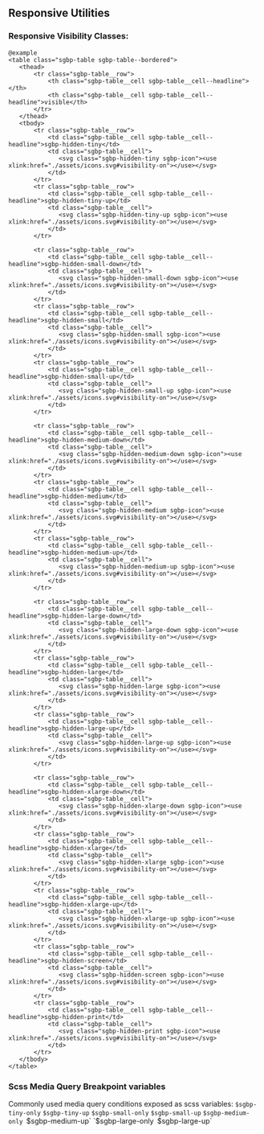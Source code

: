 ## Responsive Utilities

### Responsive Visibility Classes:

    @example
    <table class="sgbp-table sgbp-table--bordered">
       <thead>
           <tr class="sgbp-table__row">
               <th class="sgbp-table__cell sgbp-table__cell--headline"></th>
               <th class="sgbp-table__cell sgbp-table__cell--headline">visible</th>
           </tr>
       </thead>
       <tbody>
           <tr class="sgbp-table__row">
               <td class="sgbp-table__cell sgbp-table__cell--headline">sgbp-hidden-tiny</td>
               <td class="sgbp-table__cell">
                  <svg class="sgbp-hidden-tiny sgbp-icon"><use xlink:href="./assets/icons.svg#visibility-on"></use></svg>
               </td>
           </tr>
           <tr class="sgbp-table__row">
               <td class="sgbp-table__cell sgbp-table__cell--headline">sgbp-hidden-tiny-up</td>
               <td class="sgbp-table__cell">
                  <svg class="sgbp-hidden-tiny-up sgbp-icon"><use xlink:href="./assets/icons.svg#visibility-on"></use></svg>
               </td>
           </tr>
           
           <tr class="sgbp-table__row">
               <td class="sgbp-table__cell sgbp-table__cell--headline">sgbp-hidden-small-down</td>
               <td class="sgbp-table__cell">
                  <svg class="sgbp-hidden-small-down sgbp-icon"><use xlink:href="./assets/icons.svg#visibility-on"></use></svg>
               </td>
           </tr>
           <tr class="sgbp-table__row">
               <td class="sgbp-table__cell sgbp-table__cell--headline">sgbp-hidden-small</td>
               <td class="sgbp-table__cell">
                  <svg class="sgbp-hidden-small sgbp-icon"><use xlink:href="./assets/icons.svg#visibility-on"></use></svg>
               </td>
           </tr>
           <tr class="sgbp-table__row">
               <td class="sgbp-table__cell sgbp-table__cell--headline">sgbp-hidden-small-up</td>
               <td class="sgbp-table__cell">
                  <svg class="sgbp-hidden-small-up sgbp-icon"><use xlink:href="./assets/icons.svg#visibility-on"></use></svg>
               </td>
           </tr>

           <tr class="sgbp-table__row">
               <td class="sgbp-table__cell sgbp-table__cell--headline">sgbp-hidden-medium-down</td>
               <td class="sgbp-table__cell">
                  <svg class="sgbp-hidden-medium-down sgbp-icon"><use xlink:href="./assets/icons.svg#visibility-on"></use></svg>
               </td>
           </tr>
           <tr class="sgbp-table__row">
               <td class="sgbp-table__cell sgbp-table__cell--headline">sgbp-hidden-medium</td>
               <td class="sgbp-table__cell">
                  <svg class="sgbp-hidden-medium sgbp-icon"><use xlink:href="./assets/icons.svg#visibility-on"></use></svg>
               </td>
           </tr>
           <tr class="sgbp-table__row">
               <td class="sgbp-table__cell sgbp-table__cell--headline">sgbp-hidden-medium-up</td>
               <td class="sgbp-table__cell">
                  <svg class="sgbp-hidden-medium-up sgbp-icon"><use xlink:href="./assets/icons.svg#visibility-on"></use></svg>
               </td>
           </tr>

           <tr class="sgbp-table__row">
               <td class="sgbp-table__cell sgbp-table__cell--headline">sgbp-hidden-large-down</td>
               <td class="sgbp-table__cell">
                  <svg class="sgbp-hidden-large-down sgbp-icon"><use xlink:href="./assets/icons.svg#visibility-on"></use></svg>
               </td>
           </tr>
           <tr class="sgbp-table__row">
               <td class="sgbp-table__cell sgbp-table__cell--headline">sgbp-hidden-large</td>
               <td class="sgbp-table__cell">
                  <svg class="sgbp-hidden-large sgbp-icon"><use xlink:href="./assets/icons.svg#visibility-on"></use></svg>
               </td>
           </tr>
           <tr class="sgbp-table__row">
               <td class="sgbp-table__cell sgbp-table__cell--headline">sgbp-hidden-large-up</td>
               <td class="sgbp-table__cell">
                  <svg class="sgbp-hidden-large-up sgbp-icon"><use xlink:href="./assets/icons.svg#visibility-on"></use></svg>
               </td>
           </tr>

           <tr class="sgbp-table__row">
               <td class="sgbp-table__cell sgbp-table__cell--headline">sgbp-hidden-xlarge-down</td>
               <td class="sgbp-table__cell">
                  <svg class="sgbp-hidden-xlarge-down sgbp-icon"><use xlink:href="./assets/icons.svg#visibility-on"></use></svg>
               </td>
           </tr>
           <tr class="sgbp-table__row">
               <td class="sgbp-table__cell sgbp-table__cell--headline">sgbp-hidden-xlarge</td>
               <td class="sgbp-table__cell">
                  <svg class="sgbp-hidden-xlarge sgbp-icon"><use xlink:href="./assets/icons.svg#visibility-on"></use></svg>
               </td>
           </tr>
           <tr class="sgbp-table__row">
               <td class="sgbp-table__cell sgbp-table__cell--headline">sgbp-hidden-xlarge-up</td>
               <td class="sgbp-table__cell">
                  <svg class="sgbp-hidden-xlarge-up sgbp-icon"><use xlink:href="./assets/icons.svg#visibility-on"></use></svg>
               </td>
           </tr>
           <tr class="sgbp-table__row">
               <td class="sgbp-table__cell sgbp-table__cell--headline">sgbp-hidden-screen</td>
               <td class="sgbp-table__cell">
                  <svg class="sgbp-hidden-screen sgbp-icon"><use xlink:href="./assets/icons.svg#visibility-on"></use></svg>
               </td>
           </tr>
           <tr class="sgbp-table__row">
               <td class="sgbp-table__cell sgbp-table__cell--headline">sgbp-hidden-print</td>
               <td class="sgbp-table__cell">
                  <svg class="sgbp-hidden-print sgbp-icon"><use xlink:href="./assets/icons.svg#visibility-on"></use></svg>
               </td>
           </tr>
       </tbody>
    </table>


### Scss Media Query Breakpoint variables

Commonly used media query conditions exposed as scss variables:
`$sgbp-tiny-only`
`$sgbp-tiny-up`
`$sgbp-small-only`
`$sgbp-small-up`
`$sgbp-medium-only
`$sgbp-medium-up`
`$sgbp-large-only`
`$sgbp-large-up`
